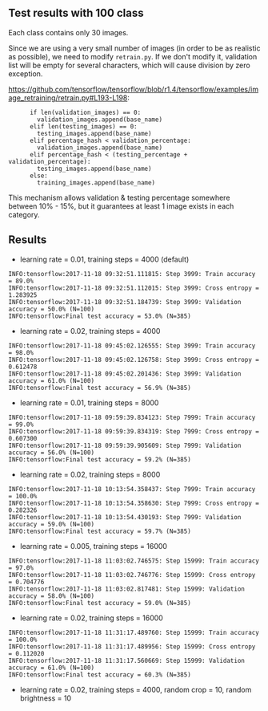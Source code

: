 ## Test results with 100 class

Each class contains only 30 images.

Since we are using a very small number of images (in order to be as realistic as possible), we need to modify `retrain.py`.
If we don't modify it, validation list will be empty for several characters, which will cause division by zero exception.

https://github.com/tensorflow/tensorflow/blob/r1.4/tensorflow/examples/image_retraining/retrain.py#L193-L198:

```
      if len(validation_images) == 0:
        validation_images.append(base_name)
      elif len(testing_images) == 0:
        testing_images.append(base_name)
      elif percentage_hash < validation_percentage:
        validation_images.append(base_name)
      elif percentage_hash < (testing_percentage + validation_percentage):
        testing_images.append(base_name)
      else:
        training_images.append(base_name)
```

This mechanism allows validation & testing percentage somewhere between 10% - 15%, but it guarantees at least 1 image exists in each category.

## Results

- learning rate = 0.01, training steps = 4000 (default)
```
INFO:tensorflow:2017-11-18 09:32:51.111815: Step 3999: Train accuracy = 89.0%
INFO:tensorflow:2017-11-18 09:32:51.112015: Step 3999: Cross entropy = 1.283925
INFO:tensorflow:2017-11-18 09:32:51.184739: Step 3999: Validation accuracy = 50.0% (N=100)
INFO:tensorflow:Final test accuracy = 53.0% (N=385)
```

- learning rate = 0.02, training steps = 4000
```
INFO:tensorflow:2017-11-18 09:45:02.126555: Step 3999: Train accuracy = 98.0%
INFO:tensorflow:2017-11-18 09:45:02.126758: Step 3999: Cross entropy = 0.612478
INFO:tensorflow:2017-11-18 09:45:02.201436: Step 3999: Validation accuracy = 61.0% (N=100)
INFO:tensorflow:Final test accuracy = 56.9% (N=385)
```

- learning rate = 0.01, training steps = 8000
```
INFO:tensorflow:2017-11-18 09:59:39.834123: Step 7999: Train accuracy = 99.0%
INFO:tensorflow:2017-11-18 09:59:39.834319: Step 7999: Cross entropy = 0.607300
INFO:tensorflow:2017-11-18 09:59:39.905609: Step 7999: Validation accuracy = 56.0% (N=100)
INFO:tensorflow:Final test accuracy = 59.2% (N=385)
```

- learning rate = 0.02, training steps = 8000
```
INFO:tensorflow:2017-11-18 10:13:54.358437: Step 7999: Train accuracy = 100.0%
INFO:tensorflow:2017-11-18 10:13:54.358630: Step 7999: Cross entropy = 0.282326
INFO:tensorflow:2017-11-18 10:13:54.430193: Step 7999: Validation accuracy = 59.0% (N=100)
INFO:tensorflow:Final test accuracy = 59.7% (N=385)
```

- learning rate = 0.005, training steps = 16000
```
INFO:tensorflow:2017-11-18 11:03:02.746575: Step 15999: Train accuracy = 97.0%
INFO:tensorflow:2017-11-18 11:03:02.746776: Step 15999: Cross entropy = 0.704776
INFO:tensorflow:2017-11-18 11:03:02.817481: Step 15999: Validation accuracy = 58.0% (N=100)
INFO:tensorflow:Final test accuracy = 59.0% (N=385)
```

- learning rate = 0.02, training steps = 16000
```
INFO:tensorflow:2017-11-18 11:31:17.489760: Step 15999: Train accuracy = 100.0%
INFO:tensorflow:2017-11-18 11:31:17.489956: Step 15999: Cross entropy = 0.112020
INFO:tensorflow:2017-11-18 11:31:17.560669: Step 15999: Validation accuracy = 61.0% (N=100)
INFO:tensorflow:Final test accuracy = 60.3% (N=385)
```

- learning rate = 0.02, training steps = 4000, random crop = 10, random brightness = 10
